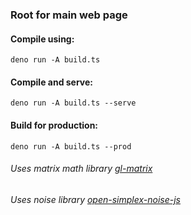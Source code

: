 ### Root for main web page

#### Compile using:

```deno run -A build.ts```

#### Compile and serve:

```deno run -A build.ts --serve```

#### Build for production:

```deno run -A build.ts --prod```

###### Uses matrix math library [gl-matrix](https://github.com/toji/gl-matrix)

###### Uses noise library [open-simplex-noise-js](https://github.com/joshforisha/open-simplex-noise-js)
